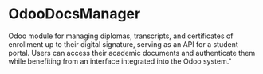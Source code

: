 # OdooDocsManager
Odoo module for managing diplomas, transcripts, and certificates of enrollment up to their digital signature, serving as an API for a student portal. Users can access their academic documents and authenticate them while benefiting from an interface integrated into the Odoo system."
